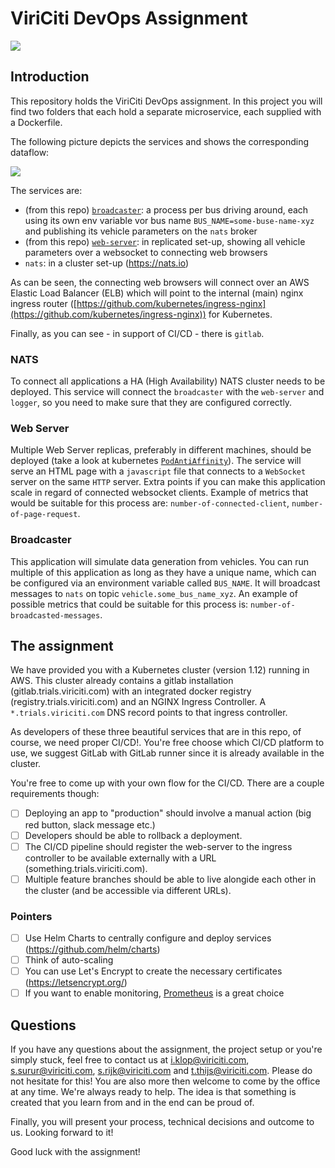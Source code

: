 # ViriCiti DevOps Assignment
![](https://imgs.xkcd.com/comics/tools.png)

## Introduction
This repository holds the ViriCiti DevOps assignment. In this project you will find two folders that each hold a separate microservice, each supplied with a Dockerfile.

The following picture depicts the services and shows the corresponding dataflow:

![](https://github.com/viriciti/devops-assignment/raw/master/framework.png)

The services are:
* (from this repo) [`broadcaster`](https://github.com/viriciti/devops-assignment/blob/master/broadcaster): a process per bus driving around, each using its own env variable vor bus name `BUS_NAME=some-buse-name-xyz` and publishing its vehicle parameters on the `nats` broker
* (from this repo) [`web-server`](https://github.com/viriciti/devops-assignment/blob/master/web-server): in replicated set-up, showing all vehicle parameters over a websocket to connecting web browsers
* `nats`: in a cluster set-up (https://nats.io)

As can be seen, the connecting web browsers will connect over an AWS Elastic Load Balancer (ELB) which will point to the internal (main) nginx ingress router ([https://github.com/kubernetes/ingress-nginx](https://github.com/kubernetes/ingress-nginx)) for Kubernetes.

Finally, as you can see - in support of CI/CD - there is `gitlab`.

### NATS
To connect all applications a HA (High Availability) NATS cluster needs to be deployed. This service will connect the `broadcaster` with the `web-server` and `logger`, so you need to make sure that they are configured correctly.

### Web Server
Multiple Web Server replicas, preferably in different machines, should be deployed (take a look at kubernetes [`PodAntiAffinity`](https://kubernetes.io/docs/concepts/configuration/assign-pod-node/)). The service will serve an HTML page with a `javascript` file that connects to a `WebSocket` server on the same `HTTP` server. Extra points if you can make this application scale in regard of connected websocket clients. Example of metrics that would be suitable for this process are: `number-of-connected-client`, `number-of-page-request`.

### Broadcaster
This application will simulate data generation from vehicles. You can run multiple of this application as long as they have a unique name, which can be configured via an environment variable called `BUS_NAME`. It will broadcast messages to `nats` on topic `vehicle.some_bus_name_xyz`. An example of possible metrics that could be suitable for this process is: `number-of-broadcasted-messages`.

## The assignment
We have provided you with a Kubernetes cluster (version 1.12) running in AWS. This cluster already contains a gitlab installation (gitlab.trials.viriciti.com) with an integrated docker registry (registry.trials.viriciti.com) and an NGINX Ingress Controller. A `*.trials.viriciti.com` DNS record points to that ingress controller.

As developers of these three beautiful services that are in this repo, of course, we need proper CI/CD!. You're free choose which CI/CD platform to use, we suggest GitLab with GitLab runner since it is already available in the cluster.

You're free to come up with your own flow for the CI/CD. There are a couple requirements though:
- [ ] Deploying an app to "production" should involve a manual action (big red button, slack message etc.)
- [ ] Developers should be able to rollback a deployment.
- [ ] The CI/CD pipeline should register the web-server to the ingress controller to be available externally with a URL (something.trials.viriciti.com).
- [ ] Multiple feature branches should be able to live alongide each other in the cluster (and be accessible via different URLs).

### Pointers
- [ ] Use Helm Charts to centrally configure and deploy services (https://github.com/helm/charts)
- [ ] Think of auto-scaling
- [ ] You can use Let's Encrypt to create the necessary certificates (https://letsencrypt.org/)
- [ ] If you want to enable monitoring, [Prometheus](https://prometheus.io) is a great choice

## Questions
If you have any questions about the assignment, the project setup or you're simply stuck, feel free to contact us at <a href='mailto:i.klop@viriciti.com'>i.klop@viriciti.com</a>, <a href='mailto:s.surur@viriciti.com'>s.surur@viriciti.com</a>, <a href='mailto:s.rijk@viriciti.com'>s.rijk@viriciti.com</a> and <a href='mailto:t.thijs@viriciti.com'>t.thijs@viriciti.com</a>. Please do not hesitate for this! You are also more then welcome to come by the office at any time. We're always ready to help. The idea is that something is created that you learn from and in the end can be proud of.

Finally, you will present your process, technical decisions and outcome to us. Looking forward to it!

Good luck with the assignment!
